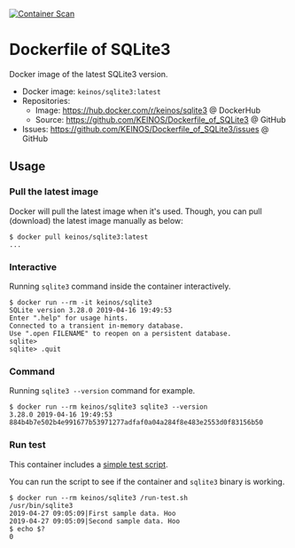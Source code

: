 [![Container Scan](https://github.com/KEINOS/Dockerfile_of_SQLite3/actions/workflows/container-analysis.yml/badge.svg)](https://github.com/KEINOS/Dockerfile_of_SQLite3/actions/workflows/container-analysis.yml "Check vulnerabilities and best practices violation")

# Dockerfile of SQLite3

Docker image of the latest SQLite3 version.

- Docker image: `keinos/sqlite3:latest`
- Repositories:
  - Image: https://hub.docker.com/r/keinos/sqlite3 @ DockerHub
  - Source: https://github.com/KEINOS/Dockerfile_of_SQLite3 @ GitHub
- Issues: https://github.com/KEINOS/Dockerfile_of_SQLite3/issues @ GitHub

## Usage

### Pull the latest image

Docker will pull the latest image when it's used. Though, you can pull (download) the latest image manually as below:

```shellsession
$ docker pull keinos/sqlite3:latest
...
```

### Interactive

Running `sqlite3` command inside the container interactively.

```shellsession
$ docker run --rm -it keinos/sqlite3
SQLite version 3.28.0 2019-04-16 19:49:53
Enter ".help" for usage hints.
Connected to a transient in-memory database.
Use ".open FILENAME" to reopen on a persistent database.
sqlite>
sqlite> .quit
```

### Command

Running `sqlite3 --version` command for example.

```shellsession
$ docker run --rm keinos/sqlite3 sqlite3 --version
3.28.0 2019-04-16 19:49:53 884b4b7e502b4e991677b53971277adfaf0a04a284f8e483e2553d0f83156b50
```

### Run test

This container includes a [simple test script](https://github.com/KEINOS/Dockerfile_of_SQLite3/blob/master/run-test.sh).

You can run the script to see if the container and `sqlite3` binary is working.

```shellsession
$ docker run --rm keinos/sqlite3 /run-test.sh
/usr/bin/sqlite3
2019-04-27 09:05:09|First sample data. Hoo
2019-04-27 09:05:09|Second sample data. Hoo
$ echo $?
0
```
